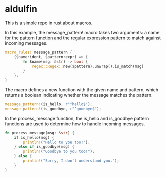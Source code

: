 # aldulfin

This is a simple repo in rust about macros.

In this example, the message_pattern! macro takes two arguments: a name for the pattern function and the regular expression pattern to match against incoming messages.

```rust
macro_rules! message_pattern {
    ($name:ident, $pattern:expr) => {
        fn $name(msg: &str) -> bool {
            regex::Regex::new($pattern).unwrap().is_match(msg)
        }
    };
}
```

The macro defines a new function with the given name and pattern, which returns a boolean indicating whether the message matches the pattern.

```rust
message_pattern!(is_hello, r"^hello$");
message_pattern!(is_goodbye, r"^goodbye$");
```

In the process_message function, the is_hello and is_goodbye pattern functions are used to determine how to handle incoming messages.

```rust
fn process_message(msg: &str) {
    if is_hello(msg) {
        println!("Hello to you too!");
    } else if is_goodbye(msg) {
        println!("Goodbye to you too!");
    } else {
        println!("Sorry, I don't understand you.");
    }
}
```
